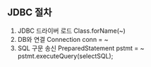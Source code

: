 ## JDBC 절차

1) JDBC 드라이버 로드 	Class.forName(~)
2) DB와 연결 					Connection conn = ~
3) SQL 구문 송신 				PreparedStatement pstmt = ~
											pstmt.executeQuery(selectSQL);
<!--stackedit_data:
eyJoaXN0b3J5IjpbLTIwNzIwODU4NjRdfQ==
-->